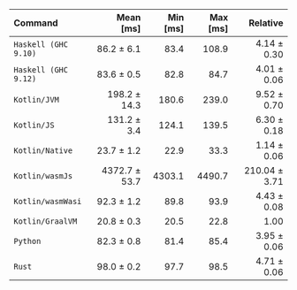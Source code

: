 | Command | Mean [ms] | Min [ms] | Max [ms] | Relative |
|:---|---:|---:|---:|---:|
| `Haskell (GHC 9.10)` | 86.2 ± 6.1 | 83.4 | 108.9 | 4.14 ± 0.30 |
| `Haskell (GHC 9.12)` | 83.6 ± 0.5 | 82.8 | 84.7 | 4.01 ± 0.06 |
| `Kotlin/JVM` | 198.2 ± 14.3 | 180.6 | 239.0 | 9.52 ± 0.70 |
| `Kotlin/JS` | 131.2 ± 3.4 | 124.1 | 139.5 | 6.30 ± 0.18 |
| `Kotlin/Native` | 23.7 ± 1.2 | 22.9 | 33.3 | 1.14 ± 0.06 |
| `Kotlin/wasmJs` | 4372.7 ± 53.7 | 4303.1 | 4490.7 | 210.04 ± 3.71 |
| `Kotlin/wasmWasi` | 92.3 ± 1.2 | 89.8 | 93.9 | 4.43 ± 0.08 |
| `Kotlin/GraalVM` | 20.8 ± 0.3 | 20.5 | 22.8 | 1.00 |
| `Python` | 82.3 ± 0.8 | 81.4 | 85.4 | 3.95 ± 0.06 |
| `Rust` | 98.0 ± 0.2 | 97.7 | 98.5 | 4.71 ± 0.06 |
